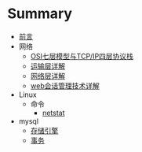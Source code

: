 # Summary
* [前言](README.md)
* 网络
  * [OSI七层模型与TCP/IP四层协议栈](network/OSI模型与TCP,IP协议.md)
  * [运输层详解](network/运输层详解.md)
  * [网络层详解](network/网络层.md)
  * [web会话管理技术详解](network/web会话管理技术详解.md)
* Linux
  * 命令
    * [netstat](linux/command/nestat命令.md)
* mysql
  * [存储引擎](mysql/数据库存储引擎.md)
  * [事务](mysql/事务.md)
